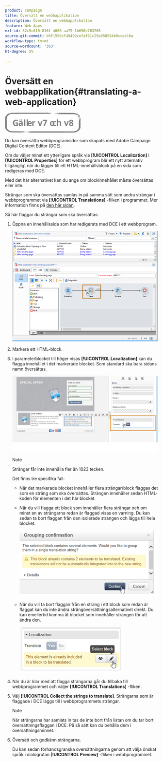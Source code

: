 ```yaml
---
product: campaign
title: Översätt en webbapplikation
description: Översätt en webbapplikation
feature: Web Apps
exl-id: 82c5c610-8161-4686-aa79-1b690e763765
source-git-commit: b6f1556cf49492cefaf61c29a058584b0ccee16a
workflow-type: tm+mt
source-wordcount: '363'
ht-degree: 5%

---
```


# Översätt en webbapplikation{#translating-a-web-application}

![](../../assets/common.svg)

Du kan översätta webbprogramsidor som skapats med Adobe Campaign Digital Content Editor (DCE).

Om du väljer minst ett ytterligare språk via **[!UICONTROL Localization]** i **[!UICONTROL Properties]** för ett webbprogram blir ett nytt alternativ tillgängligt när du lägger till ett HTML-innehållsblock på en sida som redigeras med DCE.

Med det här alternativet kan du ange om blockinnehållet måste översättas eller inte.

Strängar som ska översättas samlas in på samma sätt som andra strängar i webbprogrammet via **[!UICONTROL Translations]** -fliken i programmet. Mer information finns på [den här sidan](translating-a-web-form.md).

Så här flaggar du strängar som ska översättas:

1. Öppna en innehållssida som har redigerats med DCE i ett webbprogram.

   ![](assets/dce_translation_3.png)

1. Markera ett HTML-block.
1. I parameterblocket till höger visas **[!UICONTROL Localization]** kan du flagga innehållet i det markerade blocket. Som standard ska bara sidans namn översättas.

   ![](assets/dce_translation_1.png)

   >[!NOTE]
   >
   >Strängar får inte innehålla fler än 1023 tecken.

   Det finns tre specifika fall:

   * När det markerade blocket innehåller flera strängar/block flaggas det som en sträng som ska översättas. Strängen innehåller sedan HTML-koden för elementen i det här blocket.
   * När du vill flagga ett block som innehåller flera strängar och om minst en av strängarna redan är flaggad visas en varning. Du kan sedan ta bort flaggan från den isolerade strängen och lägga till hela blocket.

      ![](assets/dce_translation_4.png)

   * När du vill ta bort flaggan från en sträng i ett block som redan är flaggat kan du inte ändra strängöversättningsalternativet direkt. Du kan emellertid komma åt blocket som innehåller strängen för att ändra den.

      ![](assets/dce_translation_2.png)

1. När du är klar med att flagga strängarna går du tillbaka till webbprogrammet och väljer **[!UICONTROL Translations]** -fliken.
1. Välj **[!UICONTROL Collect the strings to translate]**.  Strängarna som är flaggade i DCE läggs till i webbprogrammets strängar.

   >[!NOTE]
   >
   >När strängarna har samlats in tas de inte bort från listan om du tar bort översättningsflaggan i DCE. På så sätt kan du behålla dem i översättningsminnet.

1. Översätt och godkänn strängarna.

   Du kan sedan förhandsgranska översättningarna genom att välja önskat språk i dialogrutan **[!UICONTROL Preview]** -fliken i webbprogrammet.
